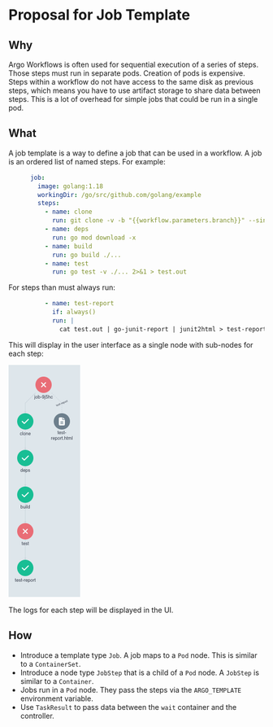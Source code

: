 # Proposal for Job Template

## Why

Argo Workflows is often used for sequential execution of a series of steps. Those steps must run in separate pods.
Creation of pods is expensive. Steps within a workflow do not have access to the same disk as previous steps, which
means you have to use artifact storage to share data between steps. This is a lot of overhead for simple jobs that could
be run in a single pod.

## What

A job template is a way to define a job that can be used in a workflow. A job is an ordered list of named steps. For
example:

```yaml
      job:
        image: golang:1.18
        workingDir: /go/src/github.com/golang/example
        steps:
          - name: clone
            run: git clone -v -b "{{workflow.parameters.branch}}" --single-branch --depth 1 https://github.com/golang/example.git .
          - name: deps
            run: go mod download -x
          - name: build
            run: go build ./...
          - name: test
            run: go test -v ./... 2>&1 > test.out
```

For steps than must always run:

```yaml
          - name: test-report
            if: always()
            run: |
              cat test.out | go-junit-report | junit2html > test-report.html
```

This will display in the user interface as a single node with sub-nodes for each step:

![Job Template](job-template.png)

The logs for each step will be displayed in the UI.

## How

- Introduce a template type `Job`. A job maps to a `Pod` node. This is similar to a `ContainerSet`.
- Introduce a node type `JobStep` that is a child of a `Pod` node. A `JobStep` is similar to a `Container`.
- Jobs run in a `Pod` node. They pass the steps via the `ARGO_TEMPLATE` environment variable.
- Use `TaskResult` to pass data between the `wait` container and the controller.
